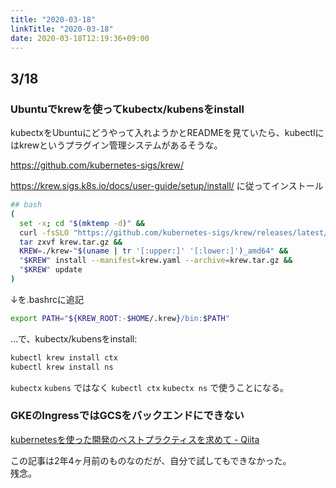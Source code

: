 ```yaml
---
title: "2020-03-18"
linkTitle: "2020-03-18"
date: 2020-03-18T12:19:36+09:00
---
```


## 3/18
### Ubuntuでkrewを使ってkubectx/kubensをinstall

kubectxをUbuntuにどうやって入れようかとREADMEを見ていたら、kubectlにはkrewというプラグイン管理システムがあるそうな。

https://github.com/kubernetes-sigs/krew/

https://krew.sigs.k8s.io/docs/user-guide/setup/install/ に従ってインストール

```sh
## bash
(
  set -x; cd "$(mktemp -d)" &&
  curl -fsSLO "https://github.com/kubernetes-sigs/krew/releases/latest/download/krew.{tar.gz,yaml}" &&
  tar zxvf krew.tar.gz &&
  KREW=./krew-"$(uname | tr '[:upper:]' '[:lower:]')_amd64" &&
  "$KREW" install --manifest=krew.yaml --archive=krew.tar.gz &&
  "$KREW" update
)
```

↓を.bashrcに追記

```sh
export PATH="${KREW_ROOT:-$HOME/.krew}/bin:$PATH"
```

…で、kubectx/kubensをinstall:

```sh
kubectl krew install ctx
kubectl krew install ns
```

`kubectx` `kubens` ではなく `kubectl ctx` `kubectx ns` で使うことになる。

### GKEのIngressではGCSをバックエンドにできない

[kubernetesを使った開発のベストプラクティスを求めて - Qiita](https://qiita.com/mihirat/items/668a43a88547792cde7e)

この記事は2年4ヶ月前のものなのだが、自分で試してもできなかった。  
残念。
